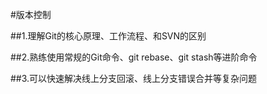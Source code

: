 #版本控制

##1.理解Git的核心原理、工作流程、和SVN的区别

##2.熟练使用常规的Git命令、git rebase、git stash等进阶命令

##3.可以快速解决线上分支回滚、线上分支错误合并等复杂问题
